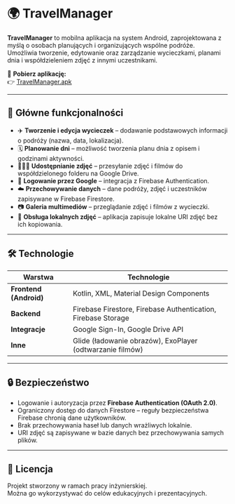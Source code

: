# 🌍 TravelManager

**TravelManager** to mobilna aplikacja na system Android, zaprojektowana z myślą o osobach planujących i organizujących wspólne podróże.  
Umożliwia tworzenie, edytowanie oraz zarządzanie wycieczkami, planami dnia i współdzieleniem zdjęć z innymi uczestnikami.

📱 **Pobierz aplikację:**  
👉 [TravelManager.apk](https://drive.google.com/file/d/1S-WxJCWIejGsEKRW4S2tb0F9DwKS2fPw/view?usp=sharing)

---

## 🚀 Główne funkcjonalności

- ✈️ **Tworzenie i edycja wycieczek** – dodawanie podstawowych informacji o podróży (nazwa, data, lokalizacja).  
- 🗓️ **Planowanie dni** – możliwość tworzenia planu dnia z opisem i godzinami aktywności.  
- 🧑‍🤝‍🧑 **Udostępnianie zdjęć** – przesyłanie zdjęć i filmów do współdzielonego folderu na Google Drive.  
- 🔐 **Logowanie przez Google** – integracja z Firebase Authentication.  
- ☁️ **Przechowywanie danych** – dane podróży, zdjęć i uczestników zapisywane w Firebase Firestore.  
- 📷 **Galeria multimediów** – przeglądanie zdjęć i filmów z wycieczki.  
- 💾 **Obsługa lokalnych zdjęć** – aplikacja zapisuje lokalne URI zdjęć bez ich kopiowania.

---

## 🛠️ Technologie

| Warstwa | Technologie |
|----------|--------------|
| **Frontend (Android)** | Kotlin, XML, Material Design Components |
| **Backend** | Firebase Firestore, Firebase Authentication, Firebase Storage |
| **Integracje** | Google Sign-In, Google Drive API |
| **Inne** | Glide (ładowanie obrazów), ExoPlayer (odtwarzanie filmów) |

---

## 🔒 Bezpieczeństwo

- Logowanie i autoryzacja przez **Firebase Authentication (OAuth 2.0)**.  
- Ograniczony dostęp do danych Firestore – reguły bezpieczeństwa Firebase chronią dane użytkowników.  
- Brak przechowywania haseł lub danych wrażliwych lokalnie.  
- URI zdjęć są zapisywane w bazie danych bez przechowywania samych plików.


---

## 🧾 Licencja

Projekt stworzony w ramach pracy inżynierskiej.  
Można go wykorzystywać do celów edukacyjnych i prezentacyjnych.
